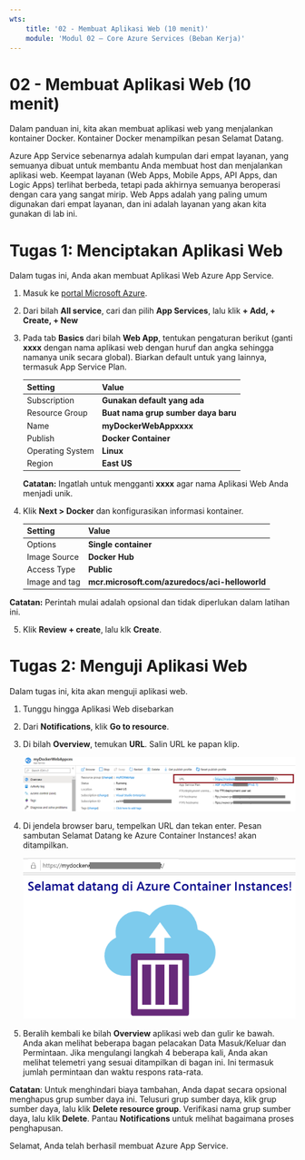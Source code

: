 ```yaml
---
wts:
    title: '02 - Membuat Aplikasi Web (10 menit)'
    module: 'Modul 02 – Core Azure Services (Beban Kerja)'
---
```

# 02 - Membuat Aplikasi Web (10 menit)

Dalam panduan ini, kita akan membuat aplikasi web yang menjalankan kontainer Docker. Kontainer Docker menampilkan pesan Selamat Datang. 

Azure App Service sebenarnya adalah kumpulan dari empat layanan, yang semuanya dibuat untuk membantu Anda membuat host  dan menjalankan aplikasi web. Keempat layanan (Web Apps, Mobile Apps, API Apps, dan Logic Apps) terlihat berbeda, tetapi pada akhirnya semuanya beroperasi dengan cara yang sangat mirip. Web Apps adalah yang paling umum digunakan dari empat layanan, dan ini adalah layanan yang akan kita gunakan di lab ini.

# Tugas 1: Menciptakan Aplikasi Web 

Dalam tugas ini, Anda akan membuat Aplikasi Web Azure App Service. 

1. Masuk ke [portal Microsoft Azure](http://portal.azure.com/). 

2. Dari bilah **All service**, cari dan pilih **App Services**, lalu klik **+ Add, + Create, + New**

3. Pada tab **Basics** dari bilah **Web App**, tentukan pengaturan berikut (ganti **xxxx** dengan nama aplikasi web dengan huruf dan angka sehingga namanya unik secara global). Biarkan default untuk yang lainnya, termasuk App Service Plan. 

    | Setting | Value |
    | -- | -- |
    | Subscription | **Gunakan default yang ada** |
    | Resource Group | **Buat nama grup sumber daya baru**|
    | Name | **myDockerWebAppxxxx** |
    | Publish | **Docker Container** |
    | Operating System | **Linux** |
    | Region | **East US** |
    
    **Catatan:** Ingatlah untuk mengganti **xxxx** agar nama Aplikasi Web Anda menjadi unik.

4. Klik **Next > Docker** dan konfigurasikan informasi kontainer.  

    | Setting | Value |
    | -- | -- |
    | Options | **Single container** |
    | Image Source | **Docker Hub** |
    | Access Type | **Public** |
    | Image and tag | **mcr.microsoft.com/azuredocs/aci-helloworld** |
    
 **Catatan:** Perintah mulai adalah opsional dan tidak diperlukan dalam latihan ini.

5. Klik **Review + create**, lalu klk **Create**. 

# Tugas 2: Menguji Aplikasi Web

Dalam tugas ini, kita akan menguji aplikasi web.

1. Tunggu hingga Aplikasi Web disebarkan

2. Dari **Notifications**, klik **Go to resource**. 

3. Di bilah **Overview**, temukan **URL**. Salin URL ke papan klip.

    ![Cuplikan layar dari bilah properti aplikasi web. URL disorot.](../images/0801.png)

4. Di jendela browser baru, tempelkan URL dan tekan enter. Pesan sambutan Selamat Datang ke Azure Container Instances! akan ditampilkan.

    ![Cuplikan layar halaman Selamat Datang di Azure Container Instance.](../images/0802.png)

5. Beralih kembali ke bilah **Overview** aplikasi web dan gulir ke bawah. Anda akan melihat beberapa bagan pelacakan Data Masuk/Keluar dan Permintaan. Jika mengulangi langkah 4 beberapa kali, Anda akan melihat telemetri yang sesuai ditampilkan di bagan ini. Ini termasuk jumlah permintaan dan waktu respons rata-rata. 

**Catatan**: Untuk menghindari biaya tambahan, Anda dapat secara opsional menghapus grup sumber daya ini. Telusuri grup sumber daya, klik grup sumber daya, lalu klik **Delete resource group**. Verifikasi nama grup sumber daya, lalu klik **Delete**. Pantau **Notifications** untuk melihat bagaimana proses penghapusan.

Selamat, Anda telah berhasil membuat Azure App Service.
